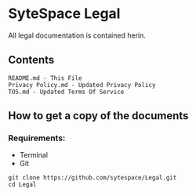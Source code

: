 

# SyteSpace Legal
All legal documentation is contained herin. 

## Contents
```
README.md - This File
Privacy Policy.md - Updated Privacy Policy
TOS.md - Updated Terms Of Service
```
## How to get a copy of the documents
### Requirements:
* Terminal
* Git

```
git clone https://github.com/sytespace/Legal.git
cd Legal
```

